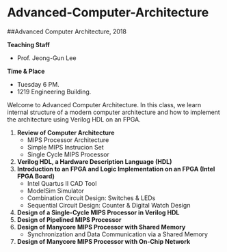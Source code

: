 # Advanced-Computer-Architecture

##Advanced Computer Architecture, 2018

**Teaching Staff**
  - Prof. Jeong-Gun Lee
  
**Time & Place**
  - Tuesday 6 PM.
  - 1219 Engineering Building.

Welcome to Advanced Computer Architecture. In this class, we learn internal structure of a modern computer architecture and how to implement the architecture using Verilog HDL on an FPGA.

1. **Review of Computer Architecture**
    - MIPS Processor Architecture
    - Simple MIPS Instrucion Set
    - Single Cycle MIPS Processor
2. **Verilog HDL, a Hardware Description Language (HDL)**
3. **Introduction to an FPGA and Logic Implementation on an FPGA (Intel FPGA Board)**
    - Intel Quartus II CAD Tool
    - ModelSim Simulator
    - Combination Circuit Design: Switches & LEDs
    - Sequential Circuit Design: Counter & Digital Watch Design
4. **Design of a Single-Cycle MIPS Processor in Verilog HDL**
5. **Design of Pipelined MIPS Processor**
6. **Design of Manycore MIPS Processor with Shared Memory**
    - Synchronization and Data Communication via a Shared Memory
7. **Design of Manycore MIPS Processor with On-Chip Network**
